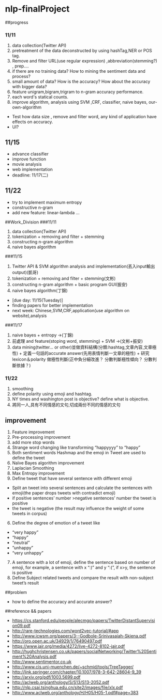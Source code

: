 # nlp-finalProject

##progress
### 11/11
1. data collection(Twitter API)
2. pretreatment of the data deconstructed by using hashTag,NER or POS tag.
3. Remove and filter URL(use regular expression) ,abbreviation(stemming?) , prep....
4. if there are no training data? How to mining the sentiment data and process?
5. small amount of data? How is the accuracy? How about the accuracy with bigger data?
6. feature unigram,bigram,trigram to n-gram accuracy performance.
7. each word's statical counts.
8. improve algorithm, analysis using SVM ,CRF, classifier, naive bayes, our-own-algorithm


* Test how data size , remove and filter word, any kind of application have effects on accuracy.
* UI?

## 11/15
* advance classifier
* improve function
* movie analysis
* web implementation
* deadline: 11/17(二)

## 11/22
* try to implement maximum entropy
* constructive n-gram
* add new feature: linear-lambda ...

##Work_Division
###11/11
1. data collection(Twitter API)
2. tokenization + removing and filter + stemming
3. constructing n-gram algorithm
4. naive bayes algorithm

###11/15
1. Twitter API & SVM algorithm analysis and implementation(丟入input輸出output)(凱哥)
2. tokenization + removing and filter + stemming(文彬)
3. constructing n-gram algorithm + basic program GUI(振安)
4. naive bayes algorithm(丁錦)


* [due day: 11/15(Tuesday)]
* finding papers for better implementation
* next week: Chinese,SVM,CRF,application(use algorithm on website),analysis

###11/17
1. naive bayes + entropy ->(丁錦)
2. 前處理 and feature(stoping word, stemming) + SVM ->(文彬+振安)
3. data mining(twitter... or other)並做資料結構(分類:hashtag,文章內容,文章極性) +
   定義一句話的accurate answer(先用表情判斷一文章的極性) +
   研究lexicon＆polarity 做極性判斷(正中負分細改進？ 分數判斷極性傾向？ 分數判斷依據？)

### 11/22
1. smoothing
2. define polarity using emoji and hashtag.
3. NY times and washington post is objective? define what is objective.
4. 將同一人,具有不同情感的文句,切成兩份不同的情感的文句

## improvement
1. Feature improvement
2. Pre-processing improvement
  1. add more stop words
  2. Strange word changing like transforming “happyyyy” to “happy”
3. Both sentiment words Hashmap and the emoji in Tweet are used to define the tweet
4. Naïve Bayes algorithm improvement
  1. Laplacian Smoothing
  2. Max Entropy improvement
5. Define tweet that have several sentence with different emoji
  * Split an tweet into several sentences and calculate the sentences with emoji(the paper drops tweets with contradict emoji)
  * if positive sentences’ number >negative sentences’ number the tweet is positive
  * the tweet is negative
  (the result may influence the weight of some tweets in corpus)
6. Define the degree of emotion of a tweet like
  * “very happy”
  * “happy”
  * ”neutral”
  * ”unhappy”
  * “very unhappy”
7. A sentence with a lot of emoji, define the sentence based on number of emoji, for   example, a sentence with x “:)” and y “:(”, if x>y, the sentence is positive
8. Define Subject related tweets and compare the result with non-subject tweet’s result




##problem
* how to define the accuracy and accurate answer?

##reference && papers
* https://cs.stanford.edu/people/alecmgo/papers/TwitterDistantSupervision09.pdf
* http://rare-technologies.com/word2vec-tutorial/#app
* http://www.icwsm.org/papers/3--Godbole-Srinivasaiah-Skiena.pdf
* http://oro.open.ac.uk/34929/1/76490497.pdf
* https://www.jair.org/media/4272/live-4272-8102-jair.pdf
* http://hughchristensen.co.uk/papers/socialNetworking/Twitter%20Sentiment%20Analysis.pdf
* http://www.sentimentor.co.uk
* http://www.cis.uni-muenchen.de/~schmid/tools/TreeTagger/
* http://link.springer.com/chapter/10.1007/978-3-642-28604-9_39
* http://arxiv.org/pdf/1003.5699.pdf
* http://aclweb.org/anthology/S/S13/S13-2052.pdf
* http://nlp.csai.tsinghua.edu.cn/site2/images/file/xlx.pdf
* http://www.aclweb.org/anthology/H/H05/H05-1.pdf#page=383

